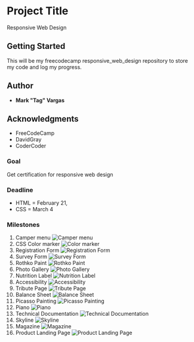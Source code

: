 # Project Title

Responsive Web Design

## Getting Started

This will be my freecodecamp responsive_web_design repository to store my code and log my progress.

## Author

- **Mark "Tag" Vargas**

## Acknowledgments

- FreeCodeCamp
- DavidGray
- CoderCoder

### Goal

Get certification for responsive web design

### Deadline

- HTML = February 21,
- CSS = March 4

### Milestones

1. Camper menu
   ![Camper menu](img/camper_menu.png)
2. CSS Color marker
   ![Color marker](img/CSS_color_markers.png)
3. Registration Form
   ![Registration Form](img/registration_form.png)
4. Survey Form
   ![Survey Form](img/survey_form.png)
5. Rothko Paint
   ![Rothko Paint](img/rothko.png)
6. Photo Gallery
   ![Photo Gallery](/img/photo-gallery.png)
7. Nutrition Label
   ![Nutrition Label](img/nutrition_label.png)
8. Accessibility
   ![Accessibility](img/accessibility.png)
9. Tribute Page
   ![Tribute Page](img/tribute_page.png)
10. Balance Sheet
    ![Balance Sheet](img/balance_sheet.png)
11. Picasso Painting
    ![Picasso Painting](img/picasso_painting.png)
12. Piano
    ![Piano](img/piano.png)
13. Technical Documentation
    ![Technical Documentation](img/technical_documentation.png)
14. Skyline
    ![Skyline](img/skyline.png)
15. Magazine
    ![Magazine](img/magazine.png)
16. Product Landing Page
    ![Product Landing Page](img/product_landing_page.png)

